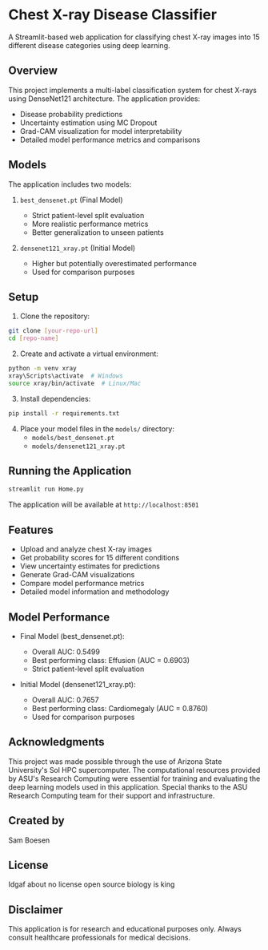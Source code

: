 # Chest X-ray Disease Classifier

A Streamlit-based web application for classifying chest X-ray images into 15 different disease categories using deep learning.

## Overview

This project implements a multi-label classification system for chest X-rays using DenseNet121 architecture. The application provides:
- Disease probability predictions
- Uncertainty estimation using MC Dropout
- Grad-CAM visualization for model interpretability
- Detailed model performance metrics and comparisons

## Models

The application includes two models:
1. `best_densenet.pt` (Final Model)
   - Strict patient-level split evaluation
   - More realistic performance metrics
   - Better generalization to unseen patients

2. `densenet121_xray.pt` (Initial Model)
   - Higher but potentially overestimated performance
   - Used for comparison purposes

## Setup

1. Clone the repository:
```bash
git clone [your-repo-url]
cd [repo-name]
```

2. Create and activate a virtual environment:
```bash
python -m venv xray
xray\Scripts\activate  # Windows
source xray/bin/activate  # Linux/Mac
```

3. Install dependencies:
```bash
pip install -r requirements.txt
```

4. Place your model files in the `models/` directory:
   - `models/best_densenet.pt`
   - `models/densenet121_xray.pt`

## Running the Application

```bash
streamlit run Home.py
```

The application will be available at `http://localhost:8501`

## Features

- Upload and analyze chest X-ray images
- Get probability scores for 15 different conditions
- View uncertainty estimates for predictions
- Generate Grad-CAM visualizations
- Compare model performance metrics
- Detailed model information and methodology

## Model Performance

- Final Model (best_densenet.pt):
  - Overall AUC: 0.5499
  - Best performing class: Effusion (AUC = 0.6903)
  - Strict patient-level split evaluation

- Initial Model (densenet121_xray.pt):
  - Overall AUC: 0.7657
  - Best performing class: Cardiomegaly (AUC = 0.8760)
  - Used for comparison purposes

## Acknowledgments

This project was made possible through the use of Arizona State University's Sol HPC supercomputer. The computational resources provided by ASU's Research Computing were essential for training and evaluating the deep learning models used in this application. Special thanks to the ASU Research Computing team for their support and infrastructure.

## Created by

Sam Boesen

## License

Idgaf about no license open source biology is king

## Disclaimer

This application is for research and educational purposes only. Always consult healthcare professionals for medical decisions. 